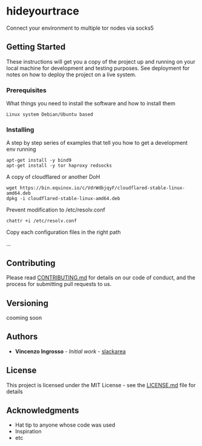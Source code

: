 # hideyourtrace
Connect your environment to multiple tor nodes via socks5

## Getting Started

These instructions will get you a copy of the project up and running on your local machine for development and testing purposes. See deployment for notes on how to deploy the project on a live system.

### Prerequisites

What things you need to install the software and how to install them

```
Linux system Debian/Ubuntu based
```

### Installing

A step by step series of examples that tell you how to get a development env running

```
apt-get install -y bind9
apt-get install -y tor haproxy redsocks
```

A copy of cloudflared or another DoH


```
wget https://bin.equinox.io/c/VdrWdbjqyF/cloudflared-stable-linux-amd64.deb
dpkg -i cloudflared-stable-linux-amd64.deb
```

Prevent modification to /etc/resolv.conf

```
chattr +i /etc/resolv.conf
```

Copy each configuration files in the right path

...

## Contributing

Please read [CONTRIBUTING.md](https://gist.github.com/slackarea) for details on our code of conduct, and the process for submitting pull requests to us.

## Versioning

cooming soon

## Authors

* **Vincenzo Ingrosso** - *Initial work* - [slackarea](https://github.com/slackarea)

## License

This project is licensed under the MIT License - see the [LICENSE.md](LICENSE.md) file for details

## Acknowledgments

* Hat tip to anyone whose code was used
* Inspiration
* etc

